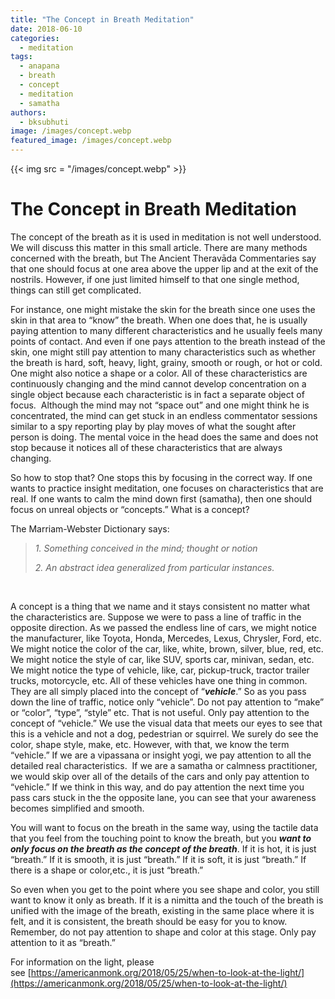 ```yaml
---
title: "The Concept in Breath Meditation"
date: 2018-06-10
categories: 
  - meditation
tags: 
  - anapana
  - breath
  - concept
  - meditation
  - samatha
authors: 
  - bksubhuti
image: /images/concept.webp
featured_image: /images/concept.webp
---
```


{{< img src = "/images/concept.webp" >}}

# The Concept in Breath Meditation

The concept of the breath as it is used in meditation is not well understood.  We will discuss this matter in this small article. There are many methods concerned with the breath, but The Ancient Theravāda Commentaries say that one should focus at one area above the upper lip and at the exit of the nostrils. However, if one just limited himself to that one single method, things can still get complicated.

For instance, one might mistake the skin for the breath since one uses the skin in that area to “know” the breath. When one does that, he is usually paying attention to many different characteristics and he usually feels many points of contact. And even if one pays attention to the breath instead of the skin, one might still pay attention to many characteristics such as whether the breath is hard, soft, heavy, light, grainy, smooth or rough, or hot or cold. One might also notice a shape or a color. All of these characteristics are continuously changing and the mind cannot develop concentration on a single object because each characteristic is in fact a separate object of focus.  Although the mind may not “space out” and one might think he is concentrated, the mind can get stuck in an endless commentator sessions similar to a spy reporting play by play moves of what the sought after person is doing. The mental voice in the head does the same and does not stop because it notices all of these characteristics that are always changing.

So how to stop that? One stops this by focusing in the correct way. If one wants to practice insight meditation, one focuses on characteristics that are real. If one wants to calm the mind down first (samatha), then one should focus on unreal objects or “concepts.” What is a concept?

The Marriam-Webster Dictionary says:

> _1\. Something conceived in the mind; thought or notion_
> 
> _2\. An abstract idea generalized from particular instances._

 

A concept is a thing that we name and it stays consistent no matter what the characteristics are. Suppose we were to pass a line of traffic in the opposite direction. As we passed the endless line of cars, we might notice the manufacturer, like Toyota, Honda, Mercedes, Lexus, Chrysler, Ford, etc. We might notice the color of the car, like, white, brown, silver, blue, red, etc. We might notice the style of car, like SUV, sports car, minivan, sedan, etc. We might notice the type of vehicle, like, car, pickup-truck, tractor trailer trucks, motorcycle, etc. All of these vehicles have one thing in common. They are all simply placed into the concept of “**_vehicle_**.” So as you pass down the line of traffic, notice only “vehicle”. Do not pay attention to “make” or “color”, “type”, “style” etc. That is not useful. Only pay attention to the concept of “vehicle.” We use the visual data that meets our eyes to see that this is a vehicle and not a dog, pedestrian or squirrel. We surely do see the color, shape style, make, etc. However, with that, we know the term “vehicle.” If we are a vipassana or insight yogi, we pay attention to all the detailed real characteristics.  If we are a samatha or calmness practitioner, we would skip over all of the details of the cars and only pay attention to “vehicle.” If we think in this way, and do pay attention the next time you pass cars stuck in the the opposite lane, you can see that your awareness becomes simplified and smooth.

You will want to focus on the breath in the same way, using the tactile data that you feel from the touching point to know the breath, but you **_want to only focus on the breath as the concept of the breath_**. If it is hot, it is just “breath.” If it is smooth, it is just “breath.” If it is soft, it is just “breath.” If there is a shape or color,etc., it is just “breath.”

So even when you get to the point where you see shape and color, you still want to know it only as breath. If it is a nimitta and the touch of the breath is unified with the image of the breath, existing in the same place where it is felt, and it is consistent, the breath should be easy for you to know. Remember, do not pay attention to shape and color at this stage. Only pay attention to it as “breath.”

For information on the light, please see [https://americanmonk.org/2018/05/25/when-to-look-at-the-light/](https://americanmonk.org/2018/05/25/when-to-look-at-the-light/)
